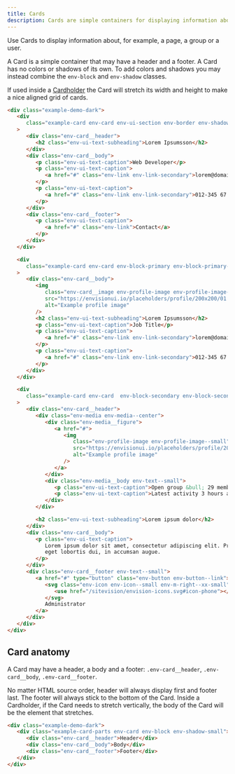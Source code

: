 ```yaml
---
title: Cards
description: Cards are simple containers for displaying information about pages, groups, or users.
---
```


Use Cards to display information about, for example, a page, a group or a user.

A Card is a simple container that may have a header and a footer.
A Card has no colors or shadows of its own. To add colors and shadows
you may instead combine the `env-block` and `env-shadow` classes.

If used inside a [Cardholder](/layout/cardholder/) the Card will stretch
its width and height to make a nice aligned grid of cards.

```html
<div class="example-demo-dark">
   <div
      class="example-card env-card env-ui-section env-border env-shadow-small"
   >
      <div class="env-card__header">
         <h2 class="env-ui-text-subheading">Lorem Ipsumsson</h2>
      </div>
      <div class="env-card__body">
         <p class="env-ui-text-caption">Web Developer</p>
         <p class="env-ui-text-caption">
            <a href="#" class="env-link env-link-secondary">lorem@domain.com</a>
         </p>
         <p class="env-ui-text-caption">
            <a href="#" class="env-link env-link-secondary">012-345 67 89</a>
         </p>
      </div>
      <div class="env-card__footer">
         <p class="env-ui-text-caption">
            <a href="#" class="env-link">Contact</a>
         </p>
      </div>
   </div>

   <div
      class="example-card env-card env-block-primary env-block-primary--border env-shadow-small"
   >
      <div class="env-card__body">
         <img
            class="env-card__image env-profile-image env-profile-image--small"
            src="https://envisionui.io/placeholders/profile/200x200/01.webp"
            alt="Example profile image"
         />
         <h2 class="env-ui-text-subheading">Lorem Ipsumsson</h2>
         <p class="env-ui-text-caption">Job Title</p>
         <p class="env-ui-text-caption">
            <a href="#" class="env-link env-link-secondary">lorem@domain.com</a>
         </p>
         <p class="env-ui-text-caption">
            <a href="#" class="env-link env-link-secondary">012-345 67 89</a>
         </p>
      </div>
   </div>

   <div
      class="example-card env-card  env-block-secondary env-block-secondary--border env-shadow-small"
   >
      <div class="env-card__header">
         <div class="env-media env-media--center">
            <div class="env-media__figure">
               <a href="#">
                  <img
                     class="env-profile-image env-profile-image--small"
                     src="https://envisionui.io/placeholders/profile/200x200/02.webp"
                     alt="Example profile image"
                  />
               </a>
            </div>
            <div class="env-media__body env-text--small">
               <p class="env-ui-text-caption">Open group &bull; 29 members</p>
               <p class="env-ui-text-caption">Latest activity 3 hours ago</p>
            </div>
         </div>

         <h2 class="env-ui-text-subheading">Lorem ipsum dolor</h2>
      </div>
      <div class="env-card__body">
         <p class="env-ui-text-caption">
            Lorem ipsum dolor sit amet, consectetur adipiscing elit. Praesent
            eget lobortis dui, in accumsan augue.
         </p>
      </div>
      <div class="env-card__footer env-text--small">
         <a href="#" type="button" class="env-button env-button--link">
            <svg class="env-icon env-icon--small env-m-right--xx-small">
               <use href="/sitevision/envision-icons.svg#icon-phone"></use>
            </svg>
            Administrator
         </a>
      </div>
   </div>
</div>
```

## Card anatomy

A Card may have a header, a body and a footer: `.env-card__header`, `.env-card__body`, `.env-card__footer`.

No matter HTML source order, header will always display first and footer last. The footer
will always stick to the bottom of the Card. Inside a Cardholder, if the Card needs to stretch
vertically, the body of the Card will be the element that stretches.

```html
<div class="example-demo-dark">
   <div class="example-card-parts env-card env-block env-shadow-small">
      <div class="env-card__header">Header</div>
      <div class="env-card__body">Body</div>
      <div class="env-card__footer">Footer</div>
   </div>
</div>
```
